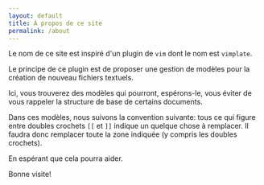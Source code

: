 ```yaml
---
layout: default
title: À propos de ce site
permalink: /about
---
```

Le nom de ce site est inspiré d'un plugin de `vim` dont le nom est
`vimplate`.

Le principe de ce plugin est de proposer une gestion de modèles pour la
création de nouveau fichiers textuels.

Ici, vous trouverez des modèles qui pourront, espérons-le, vous éviter de
vous rappeler la structure de base de certains documents.

Dans ces modèles, nous suivons la convention suivante: tous ce qui figure
entre doubles crochets `[[` et `]]` indique un quelque chose à remplacer.
Il faudra donc remplacer toute la zone indiquée (y compris les doubles
crochets).

En espérant que cela pourra aider.

Bonne visite!
